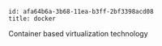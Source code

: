 ```
id: afa64b6a-3b68-11ea-b3ff-2bf3398acd08
title: docker
```

Container based virtualization technology
